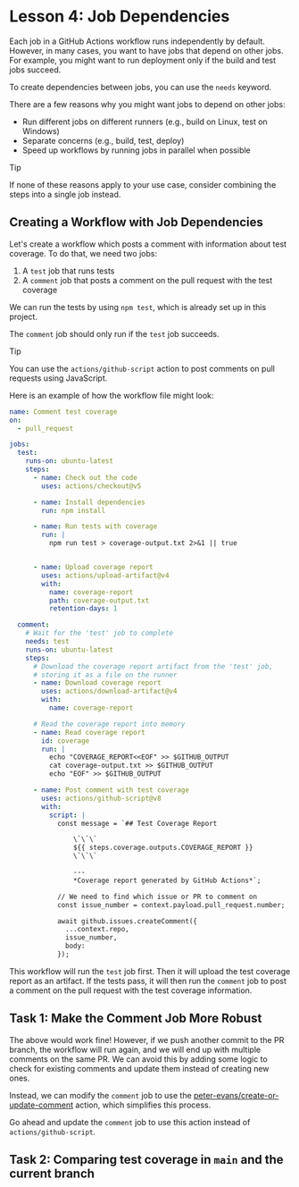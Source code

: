 # Lesson 4: Job Dependencies

Each job in a GitHub Actions workflow runs independently by default.
However, in many cases, you want to have jobs that depend on other jobs.
For example, you might want to run deployment only if the build and test jobs succeed.

To create dependencies between jobs, you can use the `needs` keyword.

There are a few reasons why you might want jobs to depend on other jobs:

- Run different jobs on different runners (e.g., build on Linux, test on Windows)
- Separate concerns (e.g., build, test, deploy)
- Speed up workflows by running jobs in parallel when possible

> [!TIP]
> If none of these reasons apply to your use case, consider combining the steps into a single job instead.

## Creating a Workflow with Job Dependencies

Let's create a workflow which posts a comment with information about test coverage.
To do that, we need two jobs:

1. A `test` job that runs tests
2. A `comment` job that posts a comment on the pull request with the test coverage

We can run the tests by using `npm test`, which is already set up in this project.

The `comment` job should only run if the `test` job succeeds.

> [!TIP]
> You can use the `actions/github-script` action to post comments on pull requests using JavaScript.

Here is an example of how the workflow file might look:

```yaml
name: Comment test coverage
on: 
  - pull_request

jobs:
  test:
    runs-on: ubuntu-latest
    steps:
      - name: Check out the code
        uses: actions/checkout@v5

      - name: Install dependencies
        run: npm install

      - name: Run tests with coverage
        run: |
          npm run test > coverage-output.txt 2>&1 || true


      - name: Upload coverage report
        uses: actions/upload-artifact@v4
        with:
          name: coverage-report
          path: coverage-output.txt
          retention-days: 1

  comment:
    # Wait for the 'test' job to complete
    needs: test
    runs-on: ubuntu-latest
    steps:
      # Download the coverage report artifact from the 'test' job,
      # storing it as a file on the runner
      - name: Download coverage report
        uses: actions/download-artifact@v4
        with:
          name: coverage-report

      # Read the coverage report into memory
      - name: Read coverage report
        id: coverage
        run: |
          echo "COVERAGE_REPORT<<EOF" >> $GITHUB_OUTPUT
          cat coverage-output.txt >> $GITHUB_OUTPUT
          echo "EOF" >> $GITHUB_OUTPUT

      - name: Post comment with test coverage
        uses: actions/github-script@v8
        with:
          script: |
            const message = `## Test Coverage Report

                \`\`\`
                ${{ steps.coverage.outputs.COVERAGE_REPORT }}
                \`\`\`

                ---
                *Coverage report generated by GitHub Actions*`;

            // We need to find which issue or PR to comment on
            const issue_number = context.payload.pull_request.number;

            await github.issues.createComment({
              ...context.repo,
              issue_number,
              body: 
            });
```

This workflow will run the `test` job first.
Then it will upload the test coverage report as an artifact.
If the tests pass, it will then run the `comment` job to post a comment on the pull request with the test coverage information.


## Task 1: Make the Comment Job More Robust

The above would work fine!
However, if we push another commit to the PR branch, the workflow will run again, and we will end up with multiple comments on the same PR.
We can avoid this by adding some logic to check for existing comments and update them instead of creating new ones.

Instead, we can modify the `comment` job to use the [peter-evans/create-or-update-comment](https://github.com/marketplace/actions/create-or-update-comment) action, which simplifies this process.

Go ahead and update the `comment` job to use this action instead of `actions/github-script`.

## Task 2: Comparing test coverage in `main` and the current branch
